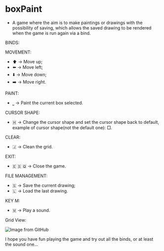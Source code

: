 # boxPaint
- A game where the aim is to make paintings or drawings with the possibility of saving, which allows the saved drawing to be rendered when the game is run again via a bind.

BINDS:

MOVEMENT:

- ⬆️ -> Move up;
- ⬅️ -> Move left;
- ⬇️ -> Move down;
- ➡️ -> Move right.

PAINT:

- ⎵ -> Paint the current box selected.

CURSOR SHAPE:

- 🇭 -> Change the cursor shape and set the cursor shape back to default, example of cursor shape(not the default one): □.

CLEAR:

- 🇯 -> Clean the grid.

EXIT:

- 🇪 🇸 🇶 -> Close the game.

FILE MANAGEMENT:

- 🇸 -> Save the current drawing;
- 🇱 -> Load the last drawing.

KEY M:

- 🇲 -> Play a sound.

Grid View:

<img src="https://github.com/user-attachments/assets/e7dcc6df-def5-4774-928a-0417a2c4fa66" alt="Image from GitHub" style="max-width: 100%; height: auto;">

I hope you have fun playing the game and try out all the binds, or at least the sound one...


